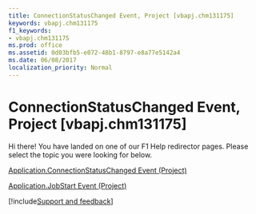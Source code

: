 ```yaml
---
title: ConnectionStatusChanged Event, Project [vbapj.chm131175]
keywords: vbapj.chm131175
f1_keywords:
- vbapj.chm131175
ms.prod: office
ms.assetid: 0d03bfb5-e072-48b1-8797-e8a77e5142a4
ms.date: 06/08/2017
localization_priority: Normal
---
```



# ConnectionStatusChanged Event, Project [vbapj.chm131175]

Hi there! You have landed on one of our F1 Help redirector pages. Please select the topic you were looking for below.

[Application.ConnectionStatusChanged Event (Project)](https://msdn.microsoft.com/library/ffc6fc8a-f5b7-3a3d-4829-712a8305ed17%28Office.15%29.aspx)

[Application.JobStart Event (Project)](https://msdn.microsoft.com/library/874b35cb-bb90-b8dc-3c22-84c8809c3177%28Office.15%29.aspx)

[!include[Support and feedback](~/includes/feedback-boilerplate.md)]